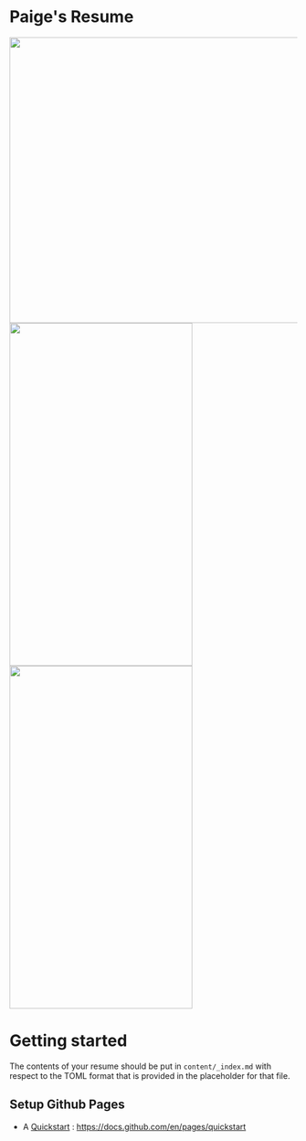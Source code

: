 # Paige's Resume
<img src="https://github.com/paigeadelethompson/resume/blob/main/screenshot/sc1.png?raw=true" width=640 height=500 /><img src="https://github.com/paigeadelethompson/resume/blob/main/screenshot/sc2.PNG?raw=true" width=320 height=600 /><img src="https://github.com/paigeadelethompson/resume/blob/main/screenshot/sc3.PNG?raw=true" width=320 height=600 />
# Getting started 

The contents of your resume should be put in `content/_index.md` with respect to the TOML format that is provided in the placeholder for that file. 

## Setup Github Pages 

- A [Quickstart](https://docs.github.com/en/pages/quickstart) : https://docs.github.com/en/pages/quickstart
